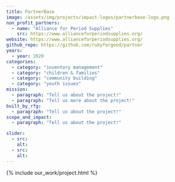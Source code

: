 ```yaml
---
title: PartnerBase
image: /assets/img/projects/impact-logos/partnerbase-logo.png
non_profit_partners:
  - name: "Alliance for Period Supplies"
    src: https://www.allianceforperiodsupplies.org/
website: https://www.allianceforperiodsupplies.org/
github_repo: https://github.com/rubyforgood/partner
years:
  - year: 2020
categories:
  - category: "inventory management"
  - category: "children & families"
  - category: "community building"
  - category: "youth issues"
mission:
  - paragraph: "Tell us about the project!"
  - paragraph: "Tell us more about the project!"
built_by_rfg:
  - paragraph: "Tell us about the project!"
scope_and_impact:
  - paragraph: "Tell us about the project!"

slider:
  - src:
    alt:
  - src:
    alt:
---
```


{% include our_work/project.html %}
